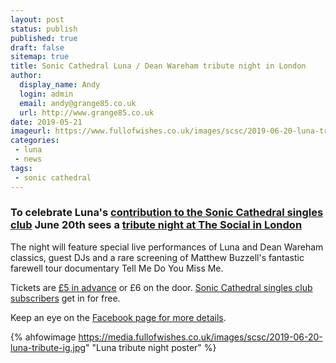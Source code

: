 ```yaml
---
layout: post
status: publish
published: true
draft: false
sitemap: true
title: Sonic Cathedral Luna / Dean Wareham tribute night in London
author:
  display_name: Andy
  login: admin
  email: andy@grange85.co.uk
  url: http://www.grange85.co.uk
date: 2019-05-21
imageurl: https://www.fullofwishes.co.uk/images/scsc/2019-06-20-luna-tribute.jpg
categories:
 - luna
 - news
tags:
 - sonic cathedral
---
```


### To celebrate Luna's <a href="/2019/05/16/new-luna-single-sonic-cathedral-singles-club/">contribution to the Sonic Cathedral singles club</a> June 20th sees a <a href="https://www.facebook.com/events/827280811004345/">tribute night at The Social in London</a>

The night will feature special live performances of Luna and Dean Wareham classics, guest DJs and a rare screening of Matthew Buzzell's fantastic farewell tour documentary Tell Me Do You Miss Me.

Tickets are <a href="https://dice.fm/event/3p5vx-sonic-cathedral-social-service-luna-tribute-20th-jun-the-social-london-tickets">£5 in advance</a> or £6 on the door. <a href="http://www.soniccathedral.co.uk/singlesclub/">Sonic Cathedral singles club subscribers</a> get in for free.

Keep an eye on the <a href="https://www.facebook.com/events/827280811004345/">Facebook page for more details</a>.

{% ahfowimage https://media.fullofwishes.co.uk/images/scsc/2019-06-20-luna-tribute-ig.jpg" "Luna tribute night poster" %}
